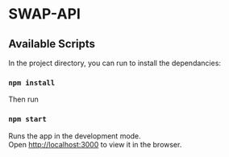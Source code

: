 # SWAP-API
## Available Scripts

In the project directory, you can run to install the dependancies:

### `npm install`

Then run

### `npm start`

Runs the app in the development mode.<br />
Open [http://localhost:3000](http://localhost:3000) to view it in the browser.


